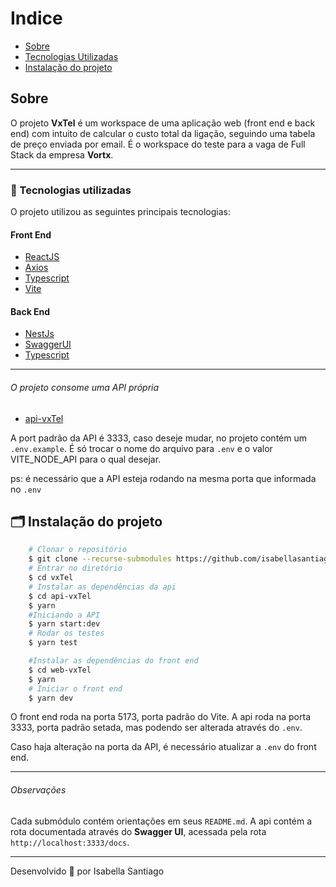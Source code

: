 # Indice
- [Sobre](#-sobre)
- [Tecnologias Utilizadas](#-tecnologias-utilizadas)
- [Instalação do projeto](#-instalacao-do-projeto)

## Sobre

O projeto **VxTel** é um workspace de uma aplicação web (front end e back end) com intuito de calcular o custo total da ligação, seguindo uma tabela de preço enviada por email.
É o workspace do teste para a vaga de Full Stack da empresa **Vortx**.

---

### 🚀 Tecnologias utilizadas

O projeto utilizou as seguintes principais tecnologias:

#### Front End
- [ReactJS](https://reactjs.org)
- [Axios](https://github.com/axios/axios)
- [Typescript](https://www.typescriptlang.org)
- [Vite](https://vitejs.dev)


#### Back End
- [NestJs](https://nestjs.com/)
- [SwaggerUI](https://swagger.io/tools/swagger-ui/)
- [Typescript](https://www.typescriptlang.org)

---

###### O projeto consome uma API própria

- [api-vxTel](https://github.com/isabellasantiago/api-VxTel.git)

A port padrão da API é 3333, caso deseje mudar, no projeto contém um `.env.example`.
É só trocar o nome do arquivo para `.env` e o valor VITE_NODE_API para o qual desejar.

ps: é necessário que a API esteja rodando na mesma porta que informada no `.env`

## 🗂 Instalação do projeto


```bash
    # Clonar o repositório
    $ git clone --recurse-submodules https://github.com/isabellasantiago/vxTel.git
    # Entrar no diretório
    $ cd vxTel
    # Instalar as dependências da api
    $ cd api-vxTel
    $ yarn
    #Iniciando a API
    $ yarn start:dev
    # Rodar os testes
    $ yarn test

    #Instalar as dependências do front end
    $ cd web-vxTel
    $ yarn
    # Iniciar o front end
    $ yarn dev
```

O front end roda na porta 5173, porta padrão do Vite.
A api roda na porta 3333, porta padrão setada, mas podendo ser alterada através do `.env`.

Caso haja alteração na porta da API, é necessário atualizar a `.env` do front end.

--- 
###### Observações

Cada submódulo contém orientações em seus `README.md`.
A api contém a rota documentada através do **Swagger UI**, acessada pela rota `http://localhost:3333/docs`.

---

Desenvolvido 💜 por Isabella Santiago